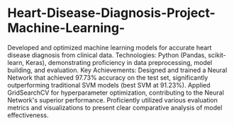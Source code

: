 # Heart-Disease-Diagnosis-Project-Machine-Learning-
 Developed and optimized machine learning models for accurate heart disease diagnosis from clinical data.
Technologies: Python (Pandas, scikit-learn, Keras), demonstrating proficiency in data preprocessing, model building, and evaluation.
Key Achievements:
Designed and trained a Neural Network that achieved 97.73% accuracy on the test set, significantly outperforming traditional SVM models (best SVM at 91.23%).
Applied GridSearchCV for hyperparameter optimization, contributing to the Neural Network's superior performance.
Proficiently utilized various evaluation metrics and visualizations to present clear comparative analysis of model effectiveness.
